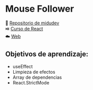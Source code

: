 # Mouse Follower

🔗 [Repositorio de midudev](https://github.com/midudev/aprendiendo-react/tree/master/projects/03-mouse-follower) <br/>
⏯️ [Curso de React](https://www.youtube.com/watch?v=qkzcjwnueLA) <br/>
☁️ [Web](https://midu-react-03.surge.sh/)

## Objetivos de aprendizaje:

* useEffect
* Limpieza de efectos
* Array de dependencias
* React.StrictMode